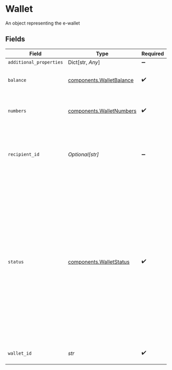 # Wallet

An object representing the e-wallet


## Fields

| Field                                                                                                                                                                                                                                            | Type                                                                                                                                                                                                                                             | Required                                                                                                                                                                                                                                         | Description                                                                                                                                                                                                                                      |
| ------------------------------------------------------------------------------------------------------------------------------------------------------------------------------------------------------------------------------------------------ | ------------------------------------------------------------------------------------------------------------------------------------------------------------------------------------------------------------------------------------------------ | ------------------------------------------------------------------------------------------------------------------------------------------------------------------------------------------------------------------------------------------------ | ------------------------------------------------------------------------------------------------------------------------------------------------------------------------------------------------------------------------------------------------ |
| `additional_properties`                                                                                                                                                                                                                          | Dict[str, *Any*]                                                                                                                                                                                                                                 | :heavy_minus_sign:                                                                                                                                                                                                                               | N/A                                                                                                                                                                                                                                              |
| `balance`                                                                                                                                                                                                                                        | [components.WalletBalance](../../models/components/walletbalance.md)                                                                                                                                                                             | :heavy_check_mark:                                                                                                                                                                                                                               | An object representing the e-wallet balance                                                                                                                                                                                                      |
| `numbers`                                                                                                                                                                                                                                        | [components.WalletNumbers](../../models/components/walletnumbers.md)                                                                                                                                                                             | :heavy_check_mark:                                                                                                                                                                                                                               | An object representing the e-wallet account numbers                                                                                                                                                                                              |
| `recipient_id`                                                                                                                                                                                                                                   | *Optional[str]*                                                                                                                                                                                                                                  | :heavy_minus_sign:                                                                                                                                                                                                                               | The ID of the recipient that corresponds to the e-wallet account numbers                                                                                                                                                                         |
| `status`                                                                                                                                                                                                                                         | [components.WalletStatus](../../models/components/walletstatus.md)                                                                                                                                                                               | :heavy_check_mark:                                                                                                                                                                                                                               | The status of the wallet.<br/><br/>`UNKNOWN`: The wallet status is unknown.<br/><br/>`ACTIVE`: The wallet is active and ready to send money to and receive money from.<br/><br/>`CLOSED`: The wallet is closed. Any transactions made to or from this wallet will error. |
| `wallet_id`                                                                                                                                                                                                                                      | *str*                                                                                                                                                                                                                                            | :heavy_check_mark:                                                                                                                                                                                                                               | A unique ID identifying the e-wallet                                                                                                                                                                                                             |